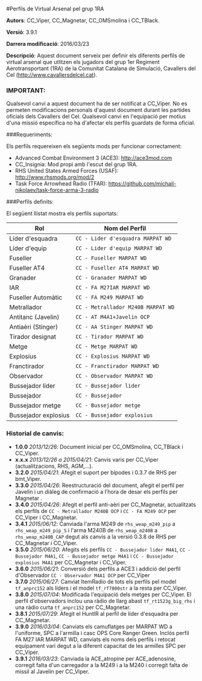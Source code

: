 #Perfils de Virtual Arsenal pel grup 1RA

**Autors**: CC_Viper, CC_Magnetar, CC_OMSmolina i CC_TBlack.

**Versió**: 3.9.1

**Darrera modificació**: 2016/03/23

**Descripció**: Aquest document serveix per definir els diferents perfils de virtual arsenal que utlitzen els jugadors del grup
1er Regiment Aerotransportant (1RA) de la Comunitat Catalana de Simulació, Cavallers del Cel (http://www.cavallersdelcel.cat).

### IMPORTANT:

Qualsevol canvi a aquest document ha de ser notificat a CC_Viper. No es permeten modificacions personals d'aquest document durant
les partides oficials dels Cavallers del Cel. Qualsevol canvi en l'equipació per motius d'una missió específica no ha d'afectar
els perfils guardats de forma oficial.

###Requeriments:

Els perfils requereixen els següents mods per funcionar correctament:

* Advanced Combat Environment 3 (ACE3): http://ace3mod.com
* CC_Insignia: Mod propi amb l'escut del grup 1RA.
* RHS United States Armed Forces (USAF): http://www.rhsmods.org/mod/2
* Task Force Arrowhead Radio (TFAR): https://github.com/michail-nikolaev/task-force-arma-3-radio

###Perfils definits:

El següent llistat mostra els perfils suportats:

| **Rol**             | **Nom del Perfil**                 |
| ------------------- | --------------------------------   |
| Líder d'esquadra    | `CC - Lider d'esquadra MARPAT WD`  |
| Líder d'equip       | `CC - Lider d'equip MARPAT WD`     |
| Fuseller            | `CC - Fuseller MARPAT WD`          |
| Fuseller AT4        | `CC - Fuseller AT4 MARPAT WD`      |
| Granader            | `CC - Granader MARPAT WD`          |
| IAR                 | `CC - FA M27IAR MARPAT WD`         |
| Fuseller Automàtic  | `CC - FA M249 MARPAT WD`           |
| Metrallador         | `CC - Metrallador M240B MARPAT WD` |
| Antitanc (Javelin)  | `CC - AT M4A1+Javelin OCP`         |
| Antiaèri (Stinger)  | `CC - AA Stinger MARPAT WD`        |
| Tirador designat    | `CC - Tirador MARPAT WD`           |
| Metge               | `CC - Metge MARPAT WD`             |
| Explosius           | `CC - Explosius MARPAT WD`         |
| Franctirador        | `CC - Franctirador MARPAT WD`      |
| Observador          | `CC - Observador MARPAT WD`        |
| Bussejador líder    | `CC - Bussejador lider`            |
| Bussejador          | `CC - Bussejador`                  |
| Bussejador metge    | `CC - Bussejador metge`            |
| Bussejador explosius| `CC - Bussejador explosius`        |

### Historial de canvis:

* **1.0.0** *2013/12/26*: Document inicial per CC_OMSmolina, CC_TBlack i CC_Viper.
* **x.x.x** *2013/12/26 a 2015/04/21*: Canvis varis per CC_Viper (actualitzacions, RHS, AGM,...).
* **3.2.0** *2015/04/21*: Afegit el suport per bípodes i 0.3.7 de RHS per bmt_Viper.
* **3.3.0** *2015/04/26*: Reestructuració del document, afegit el perfil per Javelin i un diàleg de confirmació a l'hora de desar els perfils per Magnetar   .
* **3.4.0** *2015/04/26*: Afegit el perfil anti-aèri per CC_Magnetar, actualitzats els perfils de `CC - Metrallador M240B OCP` i `CC - FA M249 OCP` per CC_Viper i CC_Magnetar.
* **3.4.1** *2015/06/12*: Canviada l'arma M249 de `rhs_weap_m249_pip` a `rhs_weap_m249_pip_S` i l'arma M240B de `rhs_weap_m240B` a `rhs_weap_m240B_CAP` degut als canvis a la versió 0.3.8 de RHS per CC_Magnetar i CC_Viper.
* **3.5.0** *2015/06/20*: Afegits els perfils `CC - Bussejador lider M4A1`, `CC - Bussejador M4A1`, `CC - Bussejador metge M4A1` i `CC - Bussejador explosius M4A1` per CC_Magnetar i CC_Viper.
* **3.6.0** *2015/06/21*: Conversió dels perfils a ACE3 i addició del perfil d'Observador `CC - Observador M4A1 OCP` per CC_Viper
* **3.7.0** *2015/06/27*: Canviat ItemRadio de tots els perfils pel model `tf_anprc152` als líders i el model `tf_rf7800str` a la resta per CC_Viper.
* **3.8.0** *2015/07/04*: Modificada l'equipació dels metges per CC_Viper. El perfil d'observadors inclou una ràdio de llarg abast `tf_rt1523g_big_rhs` i una ràdio curta `tf_anprc152` per CC_Magnetar.
* **3.8.1** *2015/07/29*: Afegit el HuntIR al perfil de líder d'esquadra per CC_Magnetar.
* **3.9.0** *2016/03/04*: Canviats els camuflatges per MARPAT WD a l'uniforme, SPC a l'armilla i casc OPS Core Ranger Green. Inclós perfil FA M27 IAR MARPAT WD, canviats els noms dels perfils i retocat equipament vari degut a la diferent capacitat de les armilles SPC per CC_Viper.
* **3.9.1** *2016/03/23*: Canviada la ACE_atropine per ACE_adenosine, corregit falta d'un carregador a la M249 i a la M240 i corregit falta de missil al Javelin per CC_Viper.
